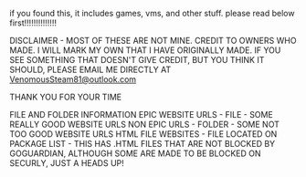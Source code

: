 if you found this, it includes games, vms, and other stuff.
please read below first!!!!!!!!!!!!!!

DISCLAIMER - MOST OF THESE ARE NOT MINE. CREDIT TO OWNERS WHO MADE. I WILL MARK MY OWN THAT I HAVE ORIGINALLY MADE. IF YOU SEE SOMETHING THAT DOESN'T GIVE CREDIT, BUT YOU THINK IT SHOULD, PLEASE EMAIL ME DIRECTLY AT VenomousSteam81@outlook.com

THANK YOU FOR YOUR TIME

FILE AND FOLDER INFORMATION
EPIC WEBSITE URLS - FILE - SOME REALLY GOOD WEBSITE URLS
NON EPIC URLS - FOLDER - SOME NOT TOO GOOD WEBSITE URLS
HTML FILE WEBSITES - FILE LOCATED ON PACKAGE LIST - THIS HAS .HTML FILES THAT ARE NOT BLOCKED BY GOGUARDIAN, ALTHOUGH SOME ARE MADE TO BE BLOCKED ON SECURLY, JUST A HEADS UP!
